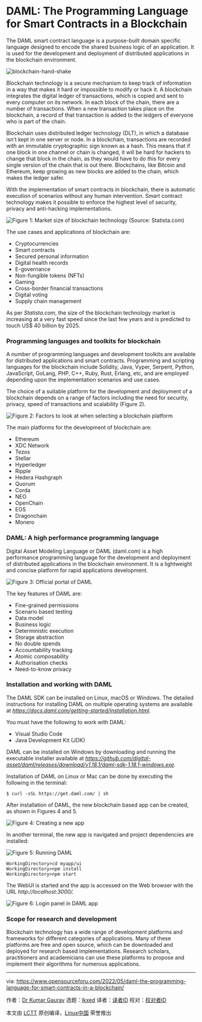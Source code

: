 [#]: subject: "DAML: The Programming Language for Smart Contracts in a Blockchain"
[#]: via: "https://www.opensourceforu.com/2022/05/daml-the-programming-language-for-smart-contracts-in-a-blockchain/"
[#]: author: "Dr Kumar Gaurav https://www.opensourceforu.com/author/dr-gaurav-kumar/"
[#]: collector: "lkxed"
[#]: translator: " "
[#]: reviewer: " "
[#]: publisher: " "
[#]: url: " "

DAML: The Programming Language for Smart Contracts in a Blockchain
======
The DAML smart contract language is a purpose-built domain specific language designed to encode the shared business logic of an application. It is used for the development and deployment of distributed applications in the blockchain environment.

![blockchain-hand-shake][1]

Blockchain technology is a secure mechanism to keep track of information in a way that makes it hard or impossible to modify or hack it. A blockchain integrates the digital ledger of transactions, which is copied and sent to every computer on its network. In each block of the chain, there are a number of transactions. When a new transaction takes place on the blockchain, a record of that transaction is added to the ledgers of everyone who is part of the chain.

Blockchain uses distributed ledger technology (DLT), in which a database isn’t kept in one server or node. In a blockchain, transactions are recorded with an immutable cryptographic sign known as a hash. This means that if one block in one channel or chain is changed, it will be hard for hackers to change that block in the chain, as they would have to do this for every single version of the chain that is out there. Blockchains, like Bitcoin and Ethereum, keep growing as new blocks are added to the chain, which makes the ledger safer.

With the implementation of smart contracts in blockchain, there is automatic execution of scenarios without any human intervention. Smart contract technology makes it possible to enforce the highest level of security, privacy and anti-hacking implementations.

![Figure 1: Market size of blockchain technology (Source: Statista.com)][2]

The use cases and applications of blockchain are:

* Cryptocurrencies
* Smart contracts
* Secured personal information
* Digital health records
* E-governance
* Non-fungible tokens (NFTs)
* Gaming
* Cross-border financial transactions
* Digital voting
* Supply chain management

As per *Statista.com*, the size of the blockchain technology market is increasing at a very fast speed since the last few years and is predicted to touch US$ 40 billion by 2025.

### Programming languages and toolkits for blockchain

A number of programming languages and development toolkits are available for distributed applications and smart contracts. Programming and scripting languages for the blockchain include Solidity, Java, Vyper, Serpent, Python, JavaScript, GoLang, PHP, C++, Ruby, Rust, Erlang, etc, and are employed depending upon the implementation scenarios and use cases.

The choice of a suitable platform for the development and deployment of a blockchain depends on a range of factors including the need for security, privacy, speed of transactions and scalability (Figure 2).

![Figure 2: Factors to look at when selecting a blockchain platform][3]

The main platforms for the development of blockchain are:

* Ethereum
* XDC Network
* Tezos
* Stellar
* Hyperledger
* Ripple
* Hedera Hashgraph
* Quorum
* Corda
* NEO
* OpenChain
* EOS
* Dragonchain
* Monero

### DAML: A high performance programming language

Digital Asset Modeling Language or DAML (daml.com) is a high performance programming language for the development and deployment of distributed applications in the blockchain environment. It is a lightweight and concise platform for rapid applications development.

![Figure 3: Official portal of DAML][4]

The key features of DAML are:

* Fine-grained permissions
* Scenario based testing
* Data model
* Business logic
* Deterministic execution
* Storage abstraction
* No double spends
* Accountability tracking
* Atomic composability
* Authorisation checks
* Need-to-know privacy

### Installation and working with DAML

The DAML SDK can be installed on Linux, macOS or Windows. The detailed instructions for installing DAML on multiple operating systems are available at *https://docs.daml.com/getting-started/installation.html.*

You must have the following to work with DAML:

* Visual Studio Code
* Java Development Kit (JDK)

DAML can be installed on Windows by downloading and running the executable installer available at *https://github.com/digital-asset/daml/releases/download/v1.18.1/daml-sdk-1.18.1-windows.exe.*

Installation of DAML on Linux or Mac can be done by executing the following in the terminal:

```
$ curl -sSL https://get.daml.com/ | sh
```

After installation of DAML, the new blockchain based app can be created, as shown in Figures 4 and 5.

![Figure 4: Creating a new app][5]

In another terminal, the new app is navigated and project dependencies are installed:

![Figure 5: Running DAML][6]

```
WorkingDirectory>cd myapp/ui
WorkingDirectory>npm install
WorkingDirectory>npm start
```

The WebUI is started and the app is accessed on the Web browser with the URL *http://localhost:3000/.*

![Figure 6: Login panel in DAML app][7]

### Scope for research and development

Blockchain technology has a wide range of development platforms and frameworks for different categories of applications. Many of these platforms are free and open source, which can be downloaded and deployed for research based implementations. Research scholars, practitioners and academicians can use these platforms to propose and implement their algorithms for numerous applications.

--------------------------------------------------------------------------------

via: https://www.opensourceforu.com/2022/05/daml-the-programming-language-for-smart-contracts-in-a-blockchain/

作者：[Dr Kumar Gaurav][a]
选题：[lkxed][b]
译者：[译者ID](https://github.com/译者ID)
校对：[校对者ID](https://github.com/校对者ID)

本文由 [LCTT](https://github.com/LCTT/TranslateProject) 原创编译，[Linux中国](https://linux.cn/) 荣誉推出

[a]: https://www.opensourceforu.com/author/dr-gaurav-kumar/
[b]: https://github.com/lkxed
[1]: https://www.opensourceforu.com/wp-content/uploads/2022/04/blockchain-hand-shake.jpg
[2]: https://www.opensourceforu.com/wp-content/uploads/2022/04/Figure-1-Market-size-of-blockchain-technology.jpg
[3]: https://www.opensourceforu.com/wp-content/uploads/2022/04/Figure-2-Factors-to-look-at-when-selecting-a-blockchain-platform-2.jpg
[4]: https://www.opensourceforu.com/wp-content/uploads/2022/04/Figure-3-Official-portal-of-DAML-1.jpg
[5]: https://www.opensourceforu.com/wp-content/uploads/2022/04/Figure-4-Creating-a-new-app.jpg
[6]: https://www.opensourceforu.com/wp-content/uploads/2022/04/Figure-5-Running-DAML.jpg
[7]: https://www.opensourceforu.com/wp-content/uploads/2022/04/Figure-6-Login-panel-in-DAML-app.jpg
